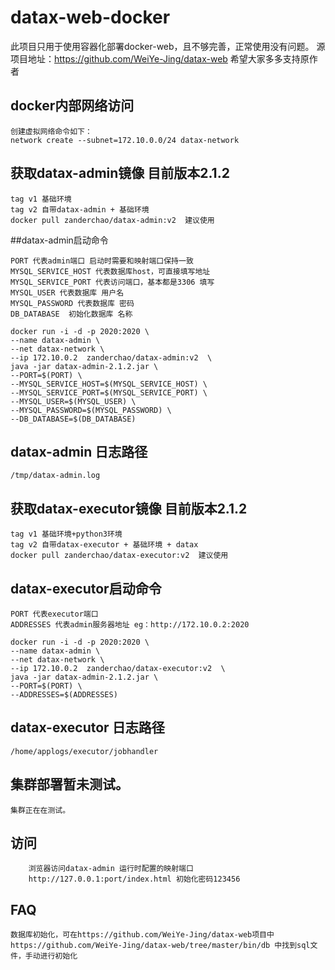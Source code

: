 # datax-web-docker
此项目只用于使用容器化部署docker-web，且不够完善，正常使用没有问题。
源项目地址：https://github.com/WeiYe-Jing/datax-web
希望大家多多支持原作者

## docker内部网络访问
```
创建虚拟网络命令如下：
network create --subnet=172.10.0.0/24 datax-network
```

## 获取datax-admin镜像 目前版本2.1.2
```
tag v1 基础环境
tag v2 自带datax-admin + 基础环境 
docker pull zanderchao/datax-admin:v2  建议使用
```

##datax-admin启动命令
```
PORT 代表admin端口 启动时需要和映射端口保持一致
MYSQL_SERVICE_HOST 代表数据库host，可直接填写地址
MYSQL_SERVICE_PORT 代表访问端口，基本都是3306 填写
MYSQL_USER 代表数据库 用户名
MYSQL_PASSWORD 代表数据库 密码
DB_DATABASE  初始化数据库 名称
```
```
docker run -i -d -p 2020:2020 \
--name datax-admin \
--net datax-network \
--ip 172.10.0.2  zanderchao/datax-admin:v2  \
java -jar datax-admin-2.1.2.jar \
--PORT=$(PORT) \
--MYSQL_SERVICE_HOST=$(MYSQL_SERVICE_HOST) \
--MYSQL_SERVICE_PORT=$(MYSQL_SERVICE_PORT) \
--MYSQL_USER=$(MYSQL_USER) \
--MYSQL_PASSWORD=$(MYSQL_PASSWORD) \
--DB_DATABASE=$(DB_DATABASE)
```
## datax-admin 日志路径
```
/tmp/datax-admin.log
```

## 获取datax-executor镜像 目前版本2.1.2
```
tag v1 基础环境+python3环境
tag v2 自带datax-executor + 基础环境 + datax
docker pull zanderchao/datax-executor:v2  建议使用
```

## datax-executor启动命令
```
PORT 代表executor端口 
ADDRESSES 代表admin服务器地址 eg：http://172.10.0.2:2020
```
```
docker run -i -d -p 2020:2020 \
--name datax-admin \
--net datax-network \
--ip 172.10.0.2  zanderchao/datax-executor:v2  \
java -jar datax-admin-2.1.2.jar \
--PORT=$(PORT) \
--ADDRESSES=$(ADDRESSES)
```
## datax-executor 日志路径
```
/home/applogs/executor/jobhandler
```

## 集群部署暂未测试。
```
集群正在在测试。
```
## 访问

```
    浏览器访问datax-admin 运行时配置的映射端口
    http://127.0.0.1:port/index.html 初始化密码123456
```

## FAQ
```
数据库初始化，可在https://github.com/WeiYe-Jing/datax-web项目中https://github.com/WeiYe-Jing/datax-web/tree/master/bin/db 中找到sql文件，手动进行初始化
```
